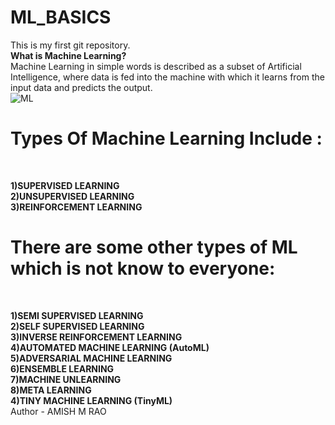 # ML_BASICS #
This is my first git repository.
<br>
**What is Machine Learning?**
<br>
Machine Learning in simple words is described as a subset of Artificial Intelligence, where data is fed into the machine with which it learns from the input data and predicts the output.
<br>
![ML](https://i0.wp.com/tecknoworks.com/wp-content/uploads/2019/12/machine-learning-main-scaled.jpeg)
# Types Of Machine Learning Include : #
<br>

**1)SUPERVISED LEARNING**
<br>
**2)UNSUPERVISED LEARNING**
<br>
**3)REINFORCEMENT LEARNING**
<br>

# There are some other types of ML which is not know to everyone: #
<br>

**1)SEMI SUPERVISED LEARNING**
<br>
**2)SELF SUPERVISED LEARNING**
<br>
**3)INVERSE REINFORCEMENT LEARNING**
<br>
**4)AUTOMATED MACHINE LEARNING (AutoML)**
<br>
**5)ADVERSARIAL MACHINE LEARNING**
<br>
**6)ENSEMBLE LEARNING**
<br>
**7)MACHINE UNLEARNING**
<br>
**8)META LEARNING**
<br>
**4)TINY MACHINE LEARNING (TinyML)**
<br>
Author - AMISH M RAO
